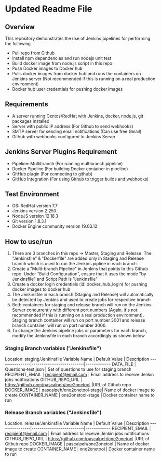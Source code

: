 # Updated Readme File

## Overview
This repository demonstrates the use of Jenkins pipelines for performing the following
* Pull repo from Github
* Install npm dependencies and run nodejs unit test
* Build docker image from node.js script in this repo
* Push Docker images to Docker hub
* Pulls docker images from docker hub and runs the containers on Jenkins server (Not recommended if this is running on a real production environment)
* Docker hub user credentials for pushing docker images

## Requirements
* A server running Centos/RedHat with Jenkins, docker, node.js, git packages installed
* Server with public IP address (For Github to send webhooks)
* SMTP server for sending email notifications (Can use free Gmail)
* Github with webhooks configured to Jenkins Server

## Jenkins Server Plugins Requirement
* Pipeline: Multibranch (For running multibranch pipeline)
* Docker Pipeline (For building Docker container in pipeline)
* GitHub plugin (For connecting to github)
* GitHub Integration (For using Github to trigger builds and webhooks)

## Test Environment
* OS: RedHat version 7.7
* Jenkins version 2.250
* NodeJS version 12.18.3
* Git version 1.8.3.1
* Docker Engine community version 19.03.12

## How to use/run
1. There are 3 branches in this repo -> Master, Staging and Release. The "Jenkinsfile" & "Dockerfile" are added only in Staging and Release branch which is used to run the Jenkins pipline in each branch
2. Create a "Multi-branch Pipeline" in Jenkins that points to this Github repo. Under "Build Configuration", ensure that it uses the mode "by Jenkinsfile" and Script Path is "Jenkinsfile"
3. Create a docker login credentials (id: docker_hub_login) for pushing docker images to docker hub
4. The Jenkinsfile in each branch (Staging and Release) will automatically be detected by Jenkins and used to create jobs for respective branch
5. Both containers for staging and release branch will run on the Jenkins Server concurrently with different port numbers (Again, it's not recommended if this is running on a real production environment). Staging branch container will run on port number 3001 and release branch container will run on port number 3000.
6. To change the Jenkins pipeline jobs or parameters for each branch, modify the Jenkinsfile in each branch accordingly as shown below


### Staging Branch variables ("Jenkinsfile")
Location: staging/Jenkinsfile
Variable Name   | Default Value             | Description
----------------|---------------------------|-------------
DATA_FILE       | Questions-test.json       | Set of questions to use for staging branch
RECIPIENT_EMAIL | recipient@email.com       | Email address to receive Jenkin jobs notifications
GITHUB_REPO_URL | https://github.com/pascalpeh/one2onetool |URL of Github repo
DOCKER_IMAGE    | pascalpeh/one2onetool-stage| Name of docker image to create
CONTAINER_NAME  | one2onetool-stage         | Docker container name to run


### Release Branch variables ("Jenkinsfile")
Location: release/Jenkinsfile
Variable Name   | Default Value             | Description
----------------|---------------------------|-------------
RECIPIENT_EMAIL | recipient@email.com       | Email address to receive Jenkin jobs notifications
GITHUB_REPO_URL | https://github.com/pascalpeh/one2onetool |URL of Github repo
DOCKER_IMAGE    | pascalpeh/one2onetool     | Name of docker image to create
CONTAINER_NAME  | one2onetool               | Docker container name to run

